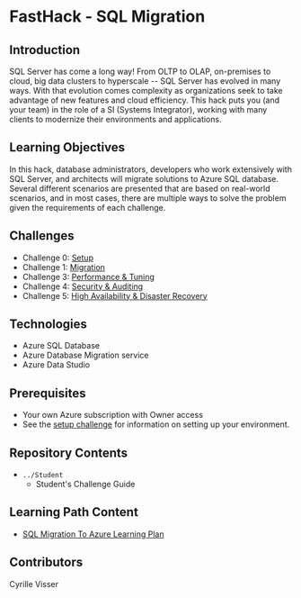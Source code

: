 # FastHack - SQL Migration 

## Introduction

SQL Server has come a long way!  From OLTP to OLAP, on-premises to cloud, big data clusters to hyperscale -- SQL Server has evolved in many ways.  With that evolution comes complexity as organizations seek to take advantage of new features and cloud efficiency.  This hack puts you (and your team) in the role of a SI (Systems Integrator), working with many clients to modernize their environments and applications.

## Learning Objectives

In this hack, database administrators, developers who work extensively with SQL Server, and architects will migrate solutions to Azure SQL database. Several different scenarios are presented that are based on real-world scenarios, and in most cases, there are multiple ways to solve the problem given the requirements of each challenge. 

## Challenges

* Challenge 0: [Setup](./Student/Challenge00.md)
* Challenge 1: [Migration](./Student/Challenge01.md)
* Challenge 3: [Performance & Tuning](./Student/Challenge02.md)
* Challenge 4: [Security & Auditing](./Student/Challenge03.md)
* Challenge 5: [High Availability & Disaster Recovery](./Student/Challenge04.md)

## Technologies

* Azure SQL Database
* Azure Database Migration service
* Azure Data Studio

## Prerequisites

- Your own Azure subscription with Owner access
- See the [setup challenge](./Student/Challenge00.md) for information on setting up your environment.

## Repository Contents

- `../Student`
  - Student's Challenge Guide


## Learning Path Content

* [SQL Migration To Azure Learning Plan](https://docs.microsoft.com/en-us/data-migration/)


## Contributors

Cyrille Visser

